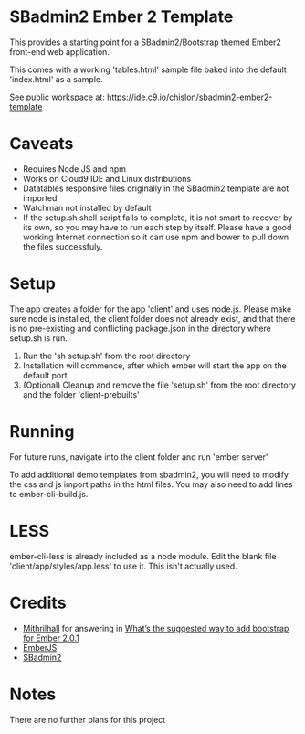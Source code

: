 SBadmin2 Ember 2 Template
==========================

This provides a starting point for a SBadmin2/Bootstrap themed Ember2 
front-end web application. 

This comes with a working 'tables.html' sample file baked into the default 
'index.html' as a sample. 

See public workspace at: https://ide.c9.io/chislon/sbadmin2-ember2-template

# Caveats

* Requires Node JS and npm
* Works on Cloud9 IDE and Linux distributions
* Datatables responsive files originally in the SBadmin2 template are
  not imported
* Watchman not installed by default
* If the setup.sh shell script fails to complete, it is not smart to recover 
  by its own, so you may have to run each step by itself. Please have a 
  good working Internet connection so it can use npm and bower to pull down the 
  files successfuly. 

# Setup

The app creates a folder for the app 'client' and uses node.js. Please make sure
node is installed, the client folder does not already exist, and that there 
is no pre-existing and conflicting package.json in the directory where setup.sh 
is run.

1. Run the 'sh setup.sh' from the root directory
2. Installation will commence, after which ember will start the app on the
   default port
3. (Optional) Cleanup and remove the file 'setup.sh' from the root 
   directory and the folder 'client-prebuilts'

# Running

For future runs, navigate into the client folder and run 'ember server'

To add additional demo templates from sbadmin2, you will need to modify the 
css and js import paths in the html files. You may also need to add lines 
to ember-cli-build.js. 

# LESS

ember-cli-less is already included as a node module. Edit the blank file 
'client/app/styles/app.less' to use it. This isn't actually used. 

# Credits

* [Mithrilhall](http://discuss.emberjs.com/users/Mithrilhall) for answering in [What’s the suggested way to add bootstrap for Ember 2.0.1](http://discuss.emberjs.com/t/whats-the-suggested-way-to-add-bootstrap-for-ember-2-0-1/8691)
* [EmberJS](http://emberjs.com/)
* [SBadmin2](http://startbootstrap.com/template-overviews/sb-admin-2/)

# Notes

There are no further plans for this project

